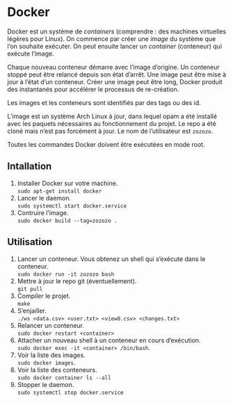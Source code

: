 # Docker

Docker est un système de *containers* (comprendre : des machines
virtuelles légères pour Linux). On commence par créer une *image* du
système que l’on souhaite exécuter. On peut ensuite lancer un
*container* (conteneur) qui exécute l’image.

Chaque nouveau conteneur démarre avec l’image d’origine. Un conteneur
stoppé peut être relancé depuis son état d’arrêt. Une image peut être
mise à jour à l’état d’un conteneur. Créer une image peut être long,
Docker produit des instantanés pour accélérer le processus de
re-création.

Les images et les conteneurs sont identifiés par des tags ou des id.

L’image est un système Arch Linux à jour, dans lequel opam a été
installé avec les paquets nécessaires au fonctionnement du projet. Le
repo a été cloné mais n’est pas forcément à jour. Le nom de
l’utilisateur est `zozozo`.

Toutes les commandes Docker doivent être exécutées en mode root.

## Intallation

1. Installer Docker sur votre machine.\
   `sudo apt-get install docker`
2. Lancer le daemon.\
   `sudo systemctl start docker.service`
3. Contruire l’image.\
   `sudo docker build --tag=zozozo .`

## Utilisation
1. Lancer un conteneur. Vous obtenez un shell qui s’exécute dans le
   conteneur.\
   `sudo docker run -it zozozo bash`
2. Mettre à jour le repo git (éventuellement).\
   `git pull`
3. Compiler le projet.\
   `make`
4. S’enjailler.\
   `./ws <data.csv> <user.txt> <view0.csv> <changes.txt>`
5. Relancer un conteneur.\
   `sudo docker restart <container>`
6. Attacher un nouveau shell à un conteneur en cours d’exécution.\
   `sudo docker exec -it <container> /bin/bash`.
7. Voir la liste des images.\
   `sudo docker images`.
8. Voir la liste des conteneurs.\
   `sudo docker container ls --all`
9. Stopper le daemon.\
   `sudo systemctl stop docker.service`
